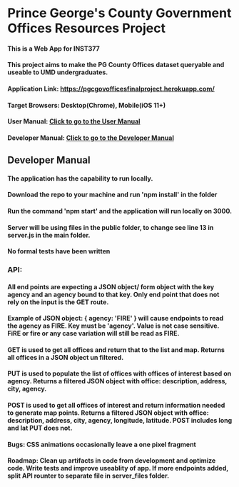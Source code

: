 # Prince George's County Government Offices Resources Project
#### This is a Web App for INST377
#### This project aims to make the PG County Offices dataset queryable and useable to UMD undergraduates.
#### Application Link: https://pgcgovofficesfinalproject.herokuapp.com/ 

#### Target Browsers: Desktop(Chrome), Mobile(iOS 11+)
#### User Manual: [Click to go to the User Manual](/docs/user.md)
#### Developer Manual:  [Click to go to the Developer Manual](#developer-manual)


## Developer Manual
#### The application has the capability to run locally.
#### Download the repo to your machine and run 'npm install' in the folder
#### Run the command 'npm start' and the application will run locally on 3000.
#### Server will be using files in the public folder, to change see line 13 in server.js in the main folder. 
#### No formal tests have been written 
### API: 
#### All end points are expecting a JSON object/ form object with the key agency and an agency bound to that key. Only end point that does not rely on the input is the GET route. 
#### Example of JSON object: { agency: 'FIRE' } will cause endpoints to read the agency as FIRE. Key must be 'agency'. Value is not case sensitive. FiRE or fire or any case variation will still be read as FIRE. 
#### GET is used to get all offices and return that to the list and map. Returns all offices in a JSON object un filtered.
#### PUT is used to populate the list of offices with offices of interest based on agency. Returns a filtered JSON object with office: description, address, city, agency.
#### POST is used to get all offices of interest and return information needed to generate map points.  Returns a filtered JSON object with office: description, address, city, agency, longitude, latitude. POST includes long and lat PUT does not. 

#### Bugs: CSS animations occasionally leave a one pixel fragment

#### Roadmap: Clean up artifacts in code from development and optimize code. Write tests and improve useablity of app. If more endpoints added, split API rounter to separate file in server_files folder.
